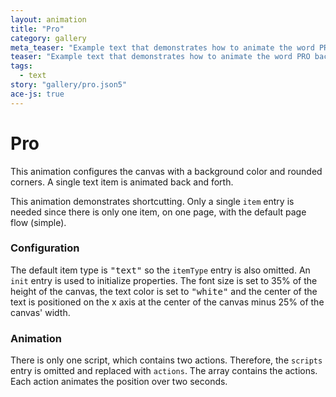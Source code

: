 ```yaml
---
layout: animation
title: "Pro"
category: gallery
meta_teaser: "Example text that demonstrates how to animate the word PRO back and forth."
teaser: "Example text that demonstrates how to animate the word PRO back and forth."
tags: 
  - text
story: "gallery/pro.json5"
ace-js: true
---
```

# Pro

This animation configures the canvas with a background color and rounded corners.  A single text item is animated back and forth.

This animation demonstrates shortcutting. Only a single <code>item</code> entry is needed since there is only one item, on one page, with the default page flow (simple).

### Configuration

The default item type is <samp>"text"</samp> so the <code>itemType</code> entry is also omitted. An <code>init</code> entry is used to initialize properties. The font size is set to 35% of the height of the canvas, the text color is set to <samp>"white"</samp> and the center of the text is positioned on the x axis at the center of the canvas minus 25% of the canvas' width.

### Animation

There is only one script, which contains two actions.  Therefore, the <code>scripts</code> entry is omitted and replaced with <code>actions</code>. The array contains the actions. Each action animates the position over two seconds.
